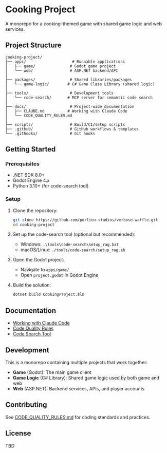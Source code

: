 # Cooking Project

A monorepo for a cooking-themed game with shared game logic and web services.

## Project Structure

```
cooking-project/
├── apps/                    # Runnable applications
│   ├── game/               # Godot game project
│   └── web/                # ASP.NET backend/API
│
├── packages/               # Shared libraries/packages
│   └── game-logic/        # C# Game Class Library (shared logic)
│
├── tools/                  # Development tools
│   └── code-search/       # MCP server for semantic code search
│
├── docs/                   # Project-wide documentation
│   ├── CLAUDE.md          # Working with Claude Code
│   └── CODE_QUALITY_RULES.md
│
├── scripts/                # Build/CI/setup scripts
├── .github/                # GitHub workflows & templates
└── .githooks/              # Git hooks
```

## Getting Started

### Prerequisites

- .NET SDK 8.0+
- Godot Engine 4.x
- Python 3.10+ (for code-search tool)

### Setup

1. Clone the repository:
   ```bash
   git clone https://github.com/purlieu-studios/verbose-waffle.git
   cd cooking-project
   ```

2. Set up the code-search tool (optional but recommended):
   - Windows: `.\tools\code-search\setup_rag.bat`
   - macOS/Linux: `./tools/code-search/setup_rag.sh`

3. Open the Godot project:
   - Navigate to `apps/game/`
   - Open `project.godot` in Godot Engine

4. Build the solution:
   ```bash
   dotnet build CookingProject.sln
   ```

## Documentation

- [Working with Claude Code](docs/CLAUDE.md)
- [Code Quality Rules](docs/CODE_QUALITY_RULES.md)
- [Code Search Tool](tools/code-search/README.md)

## Development

This is a monorepo containing multiple projects that work together:

- **Game** (Godot): The main game client
- **Game Logic** (C# Library): Shared game logic used by both game and web
- **Web** (ASP.NET): Backend services, APIs, and player accounts

## Contributing

See [CODE_QUALITY_RULES.md](docs/CODE_QUALITY_RULES.md) for coding standards and practices.

## License

TBD
